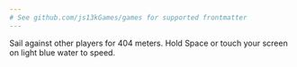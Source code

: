 ```yaml
---
# See github.com/js13kGames/games for supported frontmatter
---
```

Sail against other players for 404 meters. Hold Space or touch your screen on light blue water to speed.